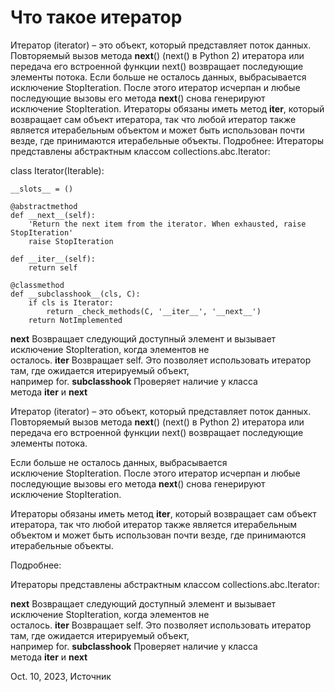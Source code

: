 # Что такое итератор

Итератор (iterator) – это объект, который представляет поток данных. Повторяемый вызов метода __next__() (next() в Python 2) итератора или передача его встроенной функции next() возвращает последующие элементы потока.
Если больше не осталось данных, выбрасывается исключение StopIteration. После этого итератор исчерпан и любые последующие вызовы его метода __next__() снова генерируют исключение StopIteration.
Итераторы обязаны иметь метод __iter__, который возвращает сам объект итератора, так что любой итератор также является итерабельным объектом и может быть использован почти везде, где принимаются итерабельные объекты.
Подробнее:
Итераторы представлены абстрактным классом collections.abc.Iterator:

class Iterator(Iterable):

    __slots__ = ()

    @abstractmethod
    def __next__(self):
        'Return the next item from the iterator. When exhausted, raise StopIteration'
        raise StopIteration

    def __iter__(self):
        return self

    @classmethod
    def __subclasshook__(cls, C):
        if cls is Iterator:
            return _check_methods(C, '__iter__', '__next__')
        return NotImplemented
__next__ Возвращает следующий доступный элемент и вызывает исключение StopIteration, когда элементов не осталось. __iter__ Возвращает self. Это позволяет использовать итератор там, где ожидается итерируемый объект, например for. __subclasshook__ Проверяет наличие у класса метода __iter__ и __next__

Итератор (iterator) – это объект, который представляет поток данных. Повторяемый вызов метода __next__() (next() в Python 2) итератора или передача его встроенной функции next() возвращает последующие элементы потока.

Если больше не осталось данных, выбрасывается исключение StopIteration. После этого итератор исчерпан и любые последующие вызовы его метода __next__() снова генерируют исключение StopIteration.

Итераторы обязаны иметь метод __iter__, который возвращает сам объект итератора, так что любой итератор также является итерабельным объектом и может быть использован почти везде, где принимаются итерабельные объекты.

Подробнее:

Итераторы представлены абстрактным классом collections.abc.Iterator:

__next__ Возвращает следующий доступный элемент и вызывает исключение StopIteration, когда элементов не осталось. __iter__ Возвращает self. Это позволяет использовать итератор там, где ожидается итерируемый объект, например for. __subclasshook__ Проверяет наличие у класса метода __iter__ и __next__

Oct. 10, 2023, Источник

